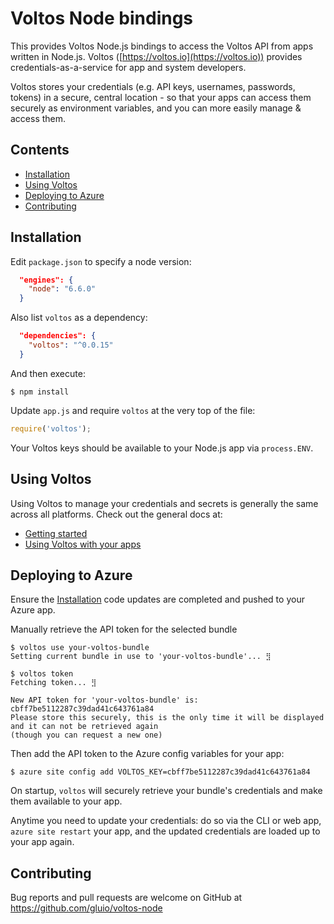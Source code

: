 # Voltos Node bindings

This provides Voltos Node.js bindings to access the Voltos API from apps written in Node.js. Voltos ([https://voltos.io](https://voltos.io)) provides credentials-as-a-service for app and system developers.

Voltos stores your credentials (e.g. API keys, usernames, passwords, tokens) in a secure, central location - so that your apps can access them securely as environment variables, and you can more easily manage & access them. 

## Contents
* [Installation](#installation)
* [Using Voltos](#using-voltos)
* [Deploying to Azure](#deploying-to-azure)
* [Contributing](#contributing)

## Installation

Edit `package.json` to specify a node version:

```json
  "engines": {
    "node": "6.6.0"
  }
```

Also list `voltos` as a dependency:

```json
  "dependencies": {
    "voltos": "^0.0.15"
  }
```

And then execute:

    $ npm install

Update `app.js`  and require `voltos` at the very top of the file:

```javascript
require('voltos');
```

Your Voltos keys should be available to your Node.js app via `process.ENV`.


## Using Voltos
Using Voltos to manage your credentials and secrets is generally the same across all platforms. Check out the general docs at:

* [Getting started](https://github.com/gluio/voltos-docs/blob/master/README.md#getting-started)
* [Using Voltos with your apps](https://github.com/gluio/voltos-docs/blob/master/README.md#using-voltos-with-your-apps)


## Deploying to Azure
Ensure the [Installation](#installation) code updates are completed and pushed to your Azure app.

Manually retrieve the API token for the selected bundle

    $ voltos use your-voltos-bundle
    Setting current bundle in use to 'your-voltos-bundle'... ⣻

    $ voltos token
    Fetching token... ⣻

    New API token for 'your-voltos-bundle' is: cbff7be5112287c39dad41c643761a84
    Please store this securely, this is the only time it will be displayed and it can not be retrieved again
    (though you can request a new one)

Then add the API token to the Azure config variables for your app:

    $ azure site config add VOLTOS_KEY=cbff7be5112287c39dad41c643761a84

On startup, `voltos` will securely retrieve your bundle's credentials and make them available to your app.

Anytime you need to update your credentials: do so via the CLI or web app, `azure site restart` your app, and the updated credentials are loaded up to your app again.

## Contributing

Bug reports and pull requests are welcome on GitHub at https://github.com/gluio/voltos-node
